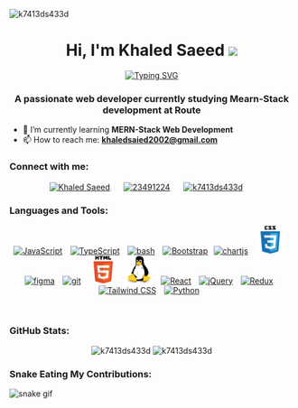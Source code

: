 <p align="left">
  <img src="https://komarev.com/ghpvc/?username=k7413ds433d&label=Profile%20views&color=0e75b6&style=flat" alt="k7413ds433d" />
</p>

<h1 align="center">
 Hi, I'm Khaled Saeed
  <img src="https://media.giphy.com/media/hvRJCLFzcasrR4ia7z/giphy.gif" width="28">
</h1>

<!-- Typing SVG by DenverCoder1 - https://github.com/DenverCoder1/readme-typing-svg -->
<p align="center">
<a href="https://git.io/typing-svg"><img src="https://readme-typing-svg.demolab.com?font=Fira+Code&pause=1000&center=true&width=600&lines=Front-End+Developer;Crafting+code+from+ideas%2C+script+by+script.;The+power+of+imagination+makes+us+infinite." alt="Typing SVG" /></a>
</p>

<h3 align="center">A passionate web developer currently studying Mearn-Stack development at Route</h3>

- 🌱 I’m currently learning **MERN-Stack Web Development**
- 📫 How to reach me: **khaledsaied2002@gmail.com**

<h3 align="left">Connect with me:</h3>
<p align="center">
  <a href="https://www.linkedin.com/in/k7413ds433d/" target="_blank"><img style="padding-right:20px;" align="center" src="https://icon.icepanel.io/Technology/svg/LinkedIn.svg" alt="Khaled Saeed" height="50" width="40" /></a>
  <a href="https://stackoverflow.com/users/23491224" target="_blank"><img style="padding-right:20px;" align="center" src="https://raw.githubusercontent.com/rahuldkjain/github-profile-readme-generator/master/src/images/icons/Social/stack-overflow.svg" alt="23491224" height="30" width="40" /></a>
  <a href="https://codeforces.com/profile/k7413ds433d" target="_blank"><img style="padding-right:20px;" align="center" src="https://raw.githubusercontent.com/rahuldkjain/github-profile-readme-generator/master/src/images/icons/Social/codeforces.svg" alt="k7413ds433d" height="30" width="40" /></a>
</p>

<h3 align="left">Languages and Tools:</h3>
<p align="center">
  <a href="https://www.w3schools.com/js/" target="_blank" rel="noreferrer" ><img style="padding-right:10px;" alt="JavaScript" width="60" height="60"  src="https://raw.githubusercontent.com/HighAmbition211/HighAmbition211/auxiliary/languages/javascript.svg"/></a>
  <a href="https://www.typescriptlang.org/" target="_blank" rel="noreferrer" ><img style="padding-right:10px;" alt="TypeScript" width="60" height="60"  src="https://raw.githubusercontent.com/HighAmbition211/HighAmbition211/auxiliary/languages/typescript.svg" /></a>
  <a href="https://www.gnu.org/software/bash/" target="_blank" rel="noreferrer" ><img style="padding-right:10px;" src="https://static-00.iconduck.com/assets.00/bash-icon-448x512-t4tppxv4.png" alt="bash" width="45" height="45" /></a>
  <a href="https://getbootstrap.com/" target="_blank" rel="noreferrer" ><img style="padding-right:10px;" alt="Bootstrap" width="50" height="50" src="https://raw.githubusercontent.com/HighAmbition211/HighAmbition211/auxiliary/frameworks/bootstrap.gif" /></a><a href="https://www.chartjs.org" target="_blank" rel="noreferrer" ><img style="padding-right:10px;" src="https://www.chartjs.org/media/logo-title.svg" alt="chartjs" width="50" height="50" /></a>
  <a href="https://www.w3schools.com/css/" target="_blank" rel="noreferrer" ><img style="padding-right:10px;" src="https://raw.githubusercontent.com/devicons/devicon/master/icons/css3/css3-original-wordmark.svg" alt="css3" width="50" height="50" /></a>
  <a href="https://www.figma.com/" target="_blank" rel="noreferrer" ><img style="padding-right:10px;" src="https://www.vectorlogo.zone/logos/figma/figma-icon.svg" alt="figma" width="40" height="40" /></a>
  <a href="https://git-scm.com/" target="_blank" rel="noreferrer" ><img style="padding-right:10px;" src="https://www.vectorlogo.zone/logos/git-scm/git-scm-icon.svg" alt="git" width="40" height="40" /></a>
  <a href="https://www.w3.org/html/" target="_blank" rel="noreferrer" ><img style="padding-right:10px;" src="https://raw.githubusercontent.com/devicons/devicon/master/icons/html5/html5-original-wordmark.svg" alt="html5" width="50" height="50" /></a>
  <a href="https://www.linux.org/" target="_blank" rel="noreferrer" ><img style="padding-right:10px;" src="https://raw.githubusercontent.com/devicons/devicon/master/icons/linux/linux-original.svg" alt="linux" width="50" height="50" /></a>
  <a href="https://react.dev/" target="_blank" rel="noreferrer" ><img style="padding-right:10px;"  alt="React" width="50" height="50" src="https://raw.githubusercontent.com/HighAmbition211/HighAmbition211/auxiliary/libraries/react.svg" /></a>
  <a href="https://jquery.com/" target="_blank" rel="noreferrer" ><img style="padding-right:10px;"  alt="jQuery" width="50" height="50" src="https://raw.githubusercontent.com/HighAmbition211/HighAmbition211/auxiliary/libraries/jquery.svg" /></a>
  <a href="https://redux.js.org/" target="_blank" rel="noreferrer" ><img style="padding-right:10px;"  alt="Redux" width="50" height="50" src="https://raw.githubusercontent.com/HighAmbition211/HighAmbition211/auxiliary/libraries/redux.svg" /></a>
  <a href="https://tailwindcss.com/" target="_blank" rel="noreferrer" ><img style="padding-right:10px;"  alt="Tailwind CSS" width="50" height="50" src="https://raw.githubusercontent.com/HighAmbition211/HighAmbition211/auxiliary/frameworks/tailwindcss.svg" /></a>
  <a href="https://www.python.org/" target="_blank" rel="noreferrer" ><img style="padding-right:10px;"  alt="Python" width="50" height="50" src="https://raw.githubusercontent.com/HighAmbition211/HighAmbition211/auxiliary/languages/python.svg" /></a>
</p><br>

<h3 align="left">GitHub Stats:</h3>
<p align="center">
  <img src="https://github-readme-stats.vercel.app/api?username=K7413dS433d&show_icons=true&locale=en" alt="k7413ds433d"   height="150" />
  <img  src="https://github-readme-streak-stats.herokuapp.com/?user=K7413dS433d&" alt="k7413ds433d"   height="149" />
</p>

<h3 align="left">Snake Eating My Contributions:</h3>

![snake gif](https://github.com/K7413dS433d/K7413dS433d/blob/output/github-contribution-grid-snake-dark.svg)
